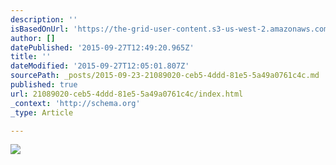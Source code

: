 ```yaml
---
description: ''
isBasedOnUrl: 'https://the-grid-user-content.s3-us-west-2.amazonaws.com/a3cd4d95-eb6e-463a-a493-5a9bbf42c65a.png'
author: []
datePublished: '2015-09-27T12:49:20.965Z'
title: ''
dateModified: '2015-09-27T12:05:01.807Z'
sourcePath: _posts/2015-09-23-21089020-ceb5-4ddd-81e5-5a49a0761c4c.md
published: true
url: 21089020-ceb5-4ddd-81e5-5a49a0761c4c/index.html
_context: 'http://schema.org'
_type: Article

---
```

![](https://the-grid-user-content.s3-us-west-2.amazonaws.com/a3cd4d95-eb6e-463a-a493-5a9bbf42c65a.png)